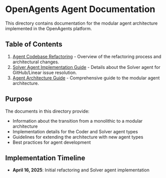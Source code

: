 # OpenAgents Agent Documentation

This directory contains documentation for the modular agent architecture implemented in the OpenAgents platform.

## Table of Contents

1. [Agent Codebase Refactoring](./20250416-1030-agent-refactoring.md) - Overview of the refactoring process and architectural changes.
2. [Solver Agent Implementation Guide](./20250416-1045-solver-agent-implementation.md) - Details about the Solver agent for GitHub/Linear issue resolution.
3. [Agent Architecture Guide](./20250416-1100-agent-architecture-guide.md) - Comprehensive guide to the modular agent architecture.

## Purpose

The documents in this directory provide:

- Information about the transition from a monolithic to a modular architecture
- Implementation details for the Coder and Solver agent types
- Guidelines for extending the architecture with new agent types
- Best practices for agent development

## Implementation Timeline

- **April 16, 2025**: Initial refactoring and Solver agent implementation